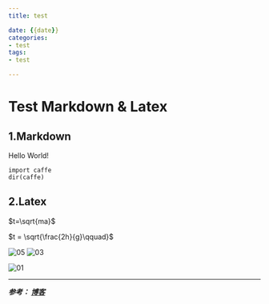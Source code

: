 ```yaml
---
title: test

date: {{date}}
categories:
- test
tags:
- test

---
```



# Test Markdown & Latex #
## 1.Markdown ##
Hello World!

    import caffe
    dir(caffe)

## 2.Latex ##

$t=\sqrt{ma}$

$t = \sqrt{\frac{2h}{g}\qquad}$

![05](https://i.loli.net/2019/09/14/GaN21wZiCPsLurc.png)
![03](https://i.loli.net/2019/09/17/JNt8dT1D9inzSgB.png)

![01](https://i.loli.net/2019/09/17/N9zZfK6CAap5bgl.png)


---
***参考：
[博客](https://blog.51cto.com/yucanghai/1715170)***
